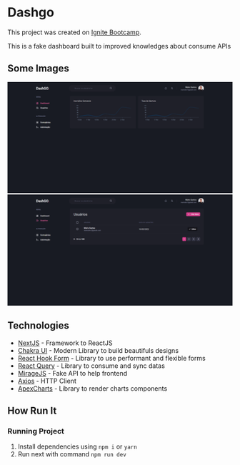 # Dashgo

This project was created on [Ignite Bootcamp](rocketseat.com.br/ignite).

This is a fake dashboard built to improved knowledges about consume APIs

## Some Images

<img src="/public/demo/home.png" alt="Home Page" width="600"/>
<img src="/public/demo/users-list.png" alt="Users List Page" width="600"/>

## Technologies

- [NextJS](https://nextjs.org/) - Framework to ReactJS
- [Chakra UI](https://chakra-ui.com/) - Modern Library to build beautifuls designs
- [React Hook Form](https://react-hook-form.com/) - Library to use performant and flexible forms 
- [React Query](https://react-query.tanstack.com/) - Library to consume and sync datas
- [MirageJS](https://miragejs.com/) - Fake API to help frontend
- [Axios](https://axios-http.com/ptbr/docs/intro) - HTTP Client
- [ApexCharts](https://apexcharts.com/) - Library to render charts components



## How Run It

### Running Project

1. Install dependencies using `npm i` or `yarn`
2. Run next with command `npm run dev`

